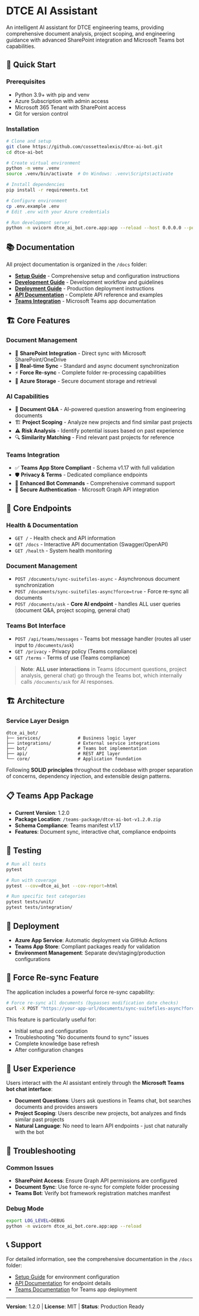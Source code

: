 # DTCE AI Assistant

An intelligent AI assistant for DTCE engineering teams, providing comprehensive document analysis, project scoping, and engineering guidance with advanced SharePoint integration and Microsoft Teams bot capabilities.

## 🚀 Quick Start

### Prerequisites
- Python 3.9+ with pip and venv
- Azure Subscription with admin access
- Microsoft 365 Tenant with SharePoint access
- Git for version control

### Installation
```bash
# Clone and setup
git clone https://github.com/cossettealexis/dtce-ai-bot.git
cd dtce-ai-bot

# Create virtual environment
python -m venv .venv
source .venv/bin/activate  # On Windows: .venv\Scripts\activate

# Install dependencies
pip install -r requirements.txt

# Configure environment
cp .env.example .env
# Edit .env with your Azure credentials

# Run development server
python -m uvicorn dtce_ai_bot.core.app:app --reload --host 0.0.0.0 --port 8000
```

## 📚 Documentation

All project documentation is organized in the `/docs` folder:

- **[Setup Guide](docs/SETUP.md)** - Comprehensive setup and configuration instructions
- **[Development Guide](docs/DEVELOPMENT.md)** - Development workflow and guidelines  
- **[Deployment Guide](docs/DEPLOYMENT.md)** - Production deployment instructions
- **[API Documentation](docs/api/)** - Complete API reference and examples
- **[Teams Integration](docs/teams/)** - Microsoft Teams app documentation

## 🏗️ Core Features

### Document Management
- 📁 **SharePoint Integration** - Direct sync with Microsoft SharePoint/OneDrive
- 🔄 **Real-time Sync** - Standard and async document synchronization
- ⚡ **Force Re-sync** - Complete folder re-processing capabilities
- 💾 **Azure Storage** - Secure document storage and retrieval

### AI Capabilities
- 🤖 **Document Q&A** - AI-powered question answering from engineering documents
- 🏗️ **Project Scoping** - Analyze new projects and find similar past projects
- ⚠️ **Risk Analysis** - Identify potential issues based on past experience
- 🔍 **Similarity Matching** - Find relevant past projects for reference

### Teams Integration
- ✅ **Teams App Store Compliant** - Schema v1.17 with full validation
- 🛡️ **Privacy & Terms** - Dedicated compliance endpoints
- 💬 **Enhanced Bot Commands** - Comprehensive command support
- 🔐 **Secure Authentication** - Microsoft Graph API integration

## 🚀 Core Endpoints

### Health & Documentation
- `GET /` - Health check and API information
- `GET /docs` - Interactive API documentation (Swagger/OpenAPI)
- `GET /health` - System health monitoring

### Document Management
- `POST /documents/sync-suitefiles-async` - Asynchronous document synchronization
- `POST /documents/sync-suitefiles-async?force=true` - Force re-sync all documents
- `POST /documents/ask` - **Core AI endpoint** - handles ALL user queries (document Q&A, project scoping, general chat)

### Teams Bot Interface
- `POST /api/teams/messages` - Teams bot message handler (routes all user input to `/documents/ask`)
- `GET /privacy` - Privacy policy (Teams compliance)
- `GET /terms` - Terms of use (Teams compliance)

> **Note**: **ALL user interactions** in Teams (document questions, project analysis, general chat) go through the Teams bot, which internally calls `/documents/ask` for AI responses.

## 🏗️ Architecture

### Service Layer Design
```
dtce_ai_bot/
├── services/              # Business logic layer
├── integrations/          # External service integrations  
├── bot/                   # Teams bot implementation
├── api/                   # REST API layer
└── core/                  # Application foundation
```

Following **SOLID principles** throughout the codebase with proper separation of concerns, dependency injection, and extensible design patterns.

## 📋 Teams App Package

- **Current Version**: 1.2.0
- **Package Location**: `/teams-package/dtce-ai-bot-v1.2.0.zip`
- **Schema Compliance**: Teams manifest v1.17
- **Features**: Document sync, interactive chat, compliance endpoints

## 🧪 Testing

```bash
# Run all tests
pytest

# Run with coverage
pytest --cov=dtce_ai_bot --cov-report=html

# Run specific test categories
pytest tests/unit/
pytest tests/integration/
```

## 🚀 Deployment

- **Azure App Service**: Automatic deployment via GitHub Actions
- **Teams App Store**: Compliant packages ready for validation
- **Environment Management**: Separate dev/staging/production configurations

## 🔧 Force Re-sync Feature

The application includes a powerful force re-sync capability:

```bash
# Force re-sync all documents (bypasses modification date checks)
curl -X POST "https://your-app-url/documents/sync-suitefiles-async?force=true"
```

This feature is particularly useful for:
- Initial setup and configuration
- Troubleshooting "No documents found to sync" issues
- Complete knowledge base refresh
- After configuration changes

## 💬 User Experience

Users interact with the AI assistant entirely through the **Microsoft Teams bot chat interface**:

- **Document Questions**: Users ask questions in Teams chat, bot searches documents and provides answers
- **Project Scoping**: Users describe new projects, bot analyzes and finds similar past projects
- **Natural Language**: No need to learn API endpoints - just chat naturally with the bot

## 🚨 Troubleshooting

### Common Issues
- **SharePoint Access**: Ensure Graph API permissions are configured
- **Document Sync**: Use force re-sync for complete folder processing  
- **Teams Bot**: Verify bot framework registration matches manifest

### Debug Mode
```bash
export LOG_LEVEL=DEBUG
python -m uvicorn dtce_ai_bot.core.app:app --reload
```

## 📞 Support

For detailed information, see the comprehensive documentation in the `/docs` folder:
- [Setup Guide](docs/SETUP.md) for environment configuration
- [API Documentation](docs/api/) for endpoint details
- [Teams Documentation](docs/teams/) for Teams app deployment

---

**Version**: 1.2.0 | **License**: MIT | **Status**: Production Ready
